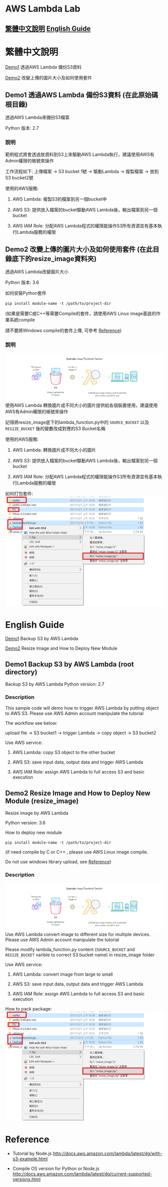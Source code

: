 # AWS Lambda Lab
## [繁體中文說明](#繁體中文說明) [English Guide](#english-guide)


# 繁體中文說明
[Demo1](#demo1-%E9%80%8F%E9%81%8Eaws-lambda-%E5%82%99%E4%BB%BDs3%E8%B3%87%E6%96%99-%E5%9C%A8%E6%AD%A4%E5%8E%9F%E5%A7%8B%E7%A2%BC%E6%A0%B9%E7%9B%AE%E9%8C%84) 透過AWS Lambda 備份S3資料

[Demo2](#demo2-%E6%94%B9%E8%AE%8A%E4%B8%8A%E5%82%B3%E7%9A%84%E5%9C%96%E7%89%87%E5%A4%A7%E5%B0%8F%E5%8F%8A%E5%A6%82%E4%BD%95%E4%BD%BF%E7%94%A8%E5%A5%97%E4%BB%B6-%E5%9C%A8%E6%AD%A4%E7%9B%AE%E9%8C%84%E5%BA%95%E4%B8%8B%E7%9A%84resize_image%E8%B3%87%E6%96%99%E5%A4%BE) 改變上傳的圖片大小及如何使用套件

## Demo1 透過AWS Lambda 備份S3資料 (在此原始碼根目錄)
透過AWS Lambda來備份S3檔案

Python 版本: 2.7
### 說明
範例程式將會透過放資料到S3上來驅動AWS Lambda執行，建議使用AWS有Admin權限的帳號來操作

工作流程如下:
上傳檔案 -> S3 bucket 1號 -> 驅動Lambda -> 複製檔案 -> 放到S3 bucket2號

使用的AWS服務:
1. AWS Lambda: 複製S3的檔案到另一個bucket中

2. AWS S3: 提供放入檔案的bucket驅動AWS Lambda後，輸出檔案到另一個bucket

3. AWS IAM Role: 分配AWS Lambda程式的權限能操作S3所有資源並有基本執行Lambda服務的權限


## Demo2 改變上傳的圖片大小及如何使用套件 (在此目錄底下的resize_image資料夾)

透過AWS Lambda改變圖片大小

Python 版本: 3.6

如何安裝Python套件

`pip install module-name -t /path/to/project-dir`

(如果是需要C或C++等需要Compile的套件，請使用AWS Linux image基底的作業系統compile

  請不要將Windows compile的套件上傳, 可參考 [Reference](#reference))
### 說明

![lambda architecture](lambda_file_processing.png)
使用AWS Lambda 轉換圖片成不同大小的圖片提供給各個裝置使用，建議使用AWS有Admin權限的帳號來操作

記得將resize_image底下的lambda_function.py中的
`SOURCE_BUCKET` 以及`RESIZE_BUCKET` 後的變數改成對應的S3 Bucket名稱

使用的AWS服務:
1. AWS Lambda: 轉換圖片成不同大小的圖片

2. AWS S3: 提供放入檔案的bucket驅動AWS Lambda後，輸出檔案到另一個bucket 

3. AWS IAM Role: 分配AWS Lambda程式的權限能操作S3所有資源並有基本執行Lambda服務的權限

如何打包套件:
![pack](packpackage.png)

# English Guide

[Demo1](#demo1-backup-s3-by-aws-lambda-root-directory) Backup S3 by AWS Lambda

[Demo2](#demo2-resize-image-and-how-to-deploy-new-module-resize_image)  Resize Image and How to Deploy New Module


## Demo1 Backup S3 by AWS Lambda (root directory)
Backup S3 by AWS Lambda
Python version: 2.7

### Description

This sample code will demo how to trigger AWS Lambda by putting object to AWS S3.
Please use AWS Admin account manipulate the tutorial

The workflow see below:

upload file -> S3 bucket1 -> trigger Lambda -> copy object -> S3 bucket2

Use AWS service:
1. AWS Lambda: copy S3 object to the other bucket

2. AWS S3: save input data, output data and trigger AWS Lambda

3. AWS IAM Role: assign AWS Lambda to full access S3 and basic execution


## Demo2 Resize Image and How to Deploy New Module (resize_image)

Resize image by AWS Lambda

Python version: 3.6

How to deploy new module

`pip install module-name -t /path/to/project-dir`

(if need compile by C or C++ , please use AWS Linux image compile.

  Do not use windows library upload, see [Reference](#reference))
  
### Description
![lambda architecture](lambda_file_processing.png)
Use AWS Lambda convert image to different size for multiple devices.
Please use AWS Admin account manipulate the tutorial

Please modify lambda_function.py content 
(`SOURCE_BUCKET` and `RESIZE_BUCKET` varible to correct S3 bucket name) 
in resize_image folder

Use AWS service:
1. AWS Lambda: convert image from large to small

2. AWS S3: save input data, output data and trigger AWS Lambda

3. AWS IAM Role: assign AWS Lambda to full access S3 and basic execution

How to pack package:
![pack](packpackage.png)

# Reference
- Tutorial by Node.js
http://docs.aws.amazon.com/lambda/latest/dg/with-s3-example.html

- Compile OS version for Python or Node.js
http://docs.aws.amazon.com/lambda/latest/dg/current-supported-versions.html
